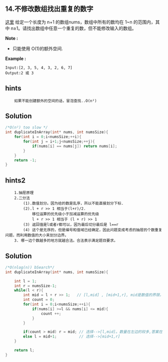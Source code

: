 ## 14.不修改数组找出重复的数字
[这里](https://www.acwing.com/problem/content/15/)
给定一个长度为 n+1 的数组nums，数组中所有的数均在 1~n 的范围内，其中 n≥1。请找出数组中任意一个重复的数，但不能修改输入的数组。

**Note :**
* 只能使用 O(1)的额外空间.

**Example :**
```
Input:[2, 3, 5, 4, 3, 2, 6, 7]
Output:2 或 3
```

## hints
```
    如果不能创建额外的空间的话，冒泡查找..O(n²)
```

## Solution
``` c
/*O(n²) too slow */
int duplicateInArray(int* nums, int numsSize){
    for(int i = 0;i<numsSize;++i){
        for(int j = i+1;j<numsSize;++j){
            if(nums[i] == nums[j]) return nums[i];
        }
    }
    return -1;
}
```

## hints2
```
    1.抽屉原理
    2.二分法
        (1).数值划分。因为给的数是乱序，所以不能直接划分下标.
        (2).l + r >> 1 相当于(l+r)/2.
            移位运算的优先级小于加减运算的优先级
            l + r >> 1 相当于 (l + r) >> 1
        (3) 返回值是l或者r都可以，因为最后切分最后是 l==r
        (4) 这个是无序的，但是编号和值域已经确定，因此问题变成考虑的抽屉的个数重复问题，而利用数值的大小来划分边界。
    3. 哪一边个数越多的地方就越合法。合法表示满足题目要求。
```
## Solution
``` c
/*O(nlog(n)) bSearch*/
int duplicateInArray(int* nums, int numsSize){

    int l = 1;
    int r = numsSize-1;
    while(l < r){
        int mid = l + r >> 1;   // [l,mid] , [mid+1,r], mid是数值的界限，划分左右两边坑的数值.
        int count = 0;
        for(int i = 0;i<numsSize;++i){
            if(nums[i] >=l && nums[i] <= mid){
                count ++;
            }
        }

        if(count > mid) r = mid; // 选择-->[l,mid]。数量在左边的较多,答案在较多的那边。较多的那边会重复.
        else l = mid+1;          // 选择-->[mid+1,r]
    }

    return l;
}
```

